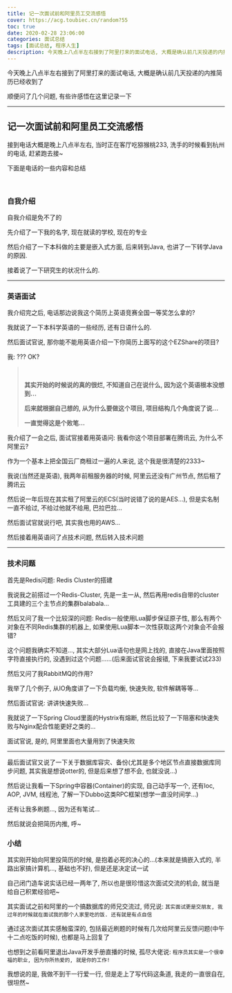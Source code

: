 ```yaml
---
title: 记一次面试前和阿里员工交流感悟
cover: https://acg.toubiec.cn/random?55
toc: true
date: 2020-02-28 23:06:00
categories: 面试总结
tags: [面试总结, 程序人生]
description: 今天晚上八点半左右接到了阿里打来的面试电话, 大概是确认前几天投递的内推简历已经收到了. 顺便问了几个问题, 有些许感悟在这里记录一下.
---
```


今天晚上八点半左右接到了阿里打来的面试电话, 大概是确认前几天投递的内推简历已经收到了

顺便问了几个问题, 有些许感悟在这里记录一下

****

<!--more-->

## 记一次面试前和阿里员工交流感悟

接到电话大概是晚上八点半左右, 当时正在客厅吃猕猴桃233, 洗手的时候看到杭州的电话, 赶紧跑去接~

下面是电话的一些内容和总结

<br/>

### 自我介绍

自我介绍是免不了的

先介绍了一下我的名字, 现在就读的学校, 现在的专业

然后介绍了一下本科做的主要是嵌入式方面, 后来转到Java, 也讲了一下转学Java的原因.

接着说了一下研究生的状况什么的.

****

### 英语面试

我介绍完之后, 电话那边说我这个简历上英语竞赛全国一等奖怎么拿的?

我就说了一下本科学英语的一些经历, 还有日语什么的.

然后面试官说, 那你能不能用英语介绍一下你简历上面写的这个EZShare的项目?

我: ??? OK?

><br/>
>
>**其实开始的时候说的真的很烂, 不知道自己在说什么, 因为这个英语根本没想到…**
>
>**后来就根据自己想的, 从为什么要做这个项目, 项目结构几个角度说了说…**
>
>**一直觉得这是个败笔…**

我介绍了一会之后, 面试官接着用英语问: 我看你这个项目部署在腾讯云, 为什么不阿里云?

作为一个基本上把全国云厂商租过一遍的人来说, 这个我是很清楚的2333~

我说(当然还是英语), 我两年前租服务器的时候, 阿里云还没有广州节点, 然后租了腾讯云

然后说一年后现在其实租了阿里云的ECS(当时说错了说的是AES…), 但是实名制一直不给过, 不给过他就不给用, 巴拉巴拉…

然后面试官就说行吧, 其实我也用的AWS…

然后接着用英语问了点技术问题, 然后转入技术问题

****

### 技术问题

首先是Redis问题: Redis Cluster的搭建

我说我之前搭过一个Redis-Cluster, 先是一主一从, 然后再用redis自带的cluster工具建的三个主节点的集群balabala…

然后又问了我一个比较深的问题: Redis一般使用Lua脚步保证原子性, 那么有两个对象在不同Redis集群的机器上, 如果使用Lua脚本一次性获取这两个对象会不会报错?

这个问题我确实不知道…, 其实大部分Lua语句也是网上找的, 直接在Java里面按照字符直接执行的, 没遇到过这个问题……(后来面试官说会报错, 下来我要试试233)

然后又问了我RabbitMQ的作用?

我举了几个例子, 从IO角度讲了一下负载均衡, 快速失败, 软件解耦等等…

然后面试官说: 讲讲快速失败…

我就说了一下Spring Cloud里面的Hystrix有熔断, 然后比较了一下阻塞和快速失败与Nginx配合性能更好之类的…

面试官说, 是的, 阿里里面也大量用到了快速失败

****

最后面试官又说了一下关于数据库容灾、备份(尤其是多个地区节点直接数据库同步问题, 其实我是想说otter的, 但是后来想了想不会, 也就没说…)

然后说让我看一下Spring中容器(Container)的实现, 自己动手写一个, 还有Ioc, AOP, JVM, 线程池, 了解一下Dubbo这类RPC框架(想学一直没时间学…)

还有让我多刷题…, 因为还有笔试…

然后就说会把简历内推, 呼~

### 小结

其实刚开始向阿里投简历的时候, 是抱着必死的决心的…(本来就是搞嵌入式的, 半路出家搞计算机…, 基础也不好), 但是还是决定试一试

自己闭门造车说实话已经一两年了, 所以也是很珍惜这次面试交流的机会, 就当是给自己积累经验吧~

其实面试之前和阿里的一个搞数据库的师兄交流过, 师兄说: `其实面试更是交朋友, 我过年的时候就在面试我的那个人家里吃的饭. 还有就是有点自信`

通过这次面试其实感触蛮深的, 包括最近刷题的时候有几次给阿里云反馈问题(中午十二点吃饭的时候), 也都是马上回复了

也想到之前看阿里退出Java开发手册直播的时候, 孤尽大佬说: `程序员其实是一个很幸福的职业, 因为你所热爱的, 就是你的工作! `

我想说的是, 我做不到干一行爱一行, 但是走上了写代码这条道, 我走的一直很自在, 很坦然~

<br/>